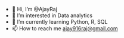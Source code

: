 - 👋 Hi, I’m @AjayRaj
- 👀 I’m interested in Data analytics
- 🌱 I’m currently learning Python, R, SQL
- 📫 How to reach me ajay916raj@gmail.com

<!---
Ajay916Raj/Ajay916Raj is a ✨ special ✨ repository because its `README.md` (this file) appears on your GitHub profile.
You can click the Preview link to take a look at your changes.
--->

